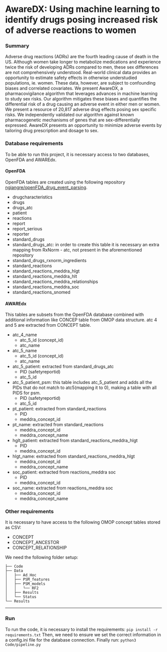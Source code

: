 # AwareDX: Using machine learning to identify drugs posing increased risk of adverse reactions to women

### Summary

Adverse drug reactions (ADRs) are the fourth leading cause of death in the US. Although women take longer to metabolize medications and experience twice the risk of developing ADRs compared to men, these sex differences are not comprehensively understood. Real-world clinical data provides an opportunity to estimate safety effects in otherwise understudied populations, ie. women. These data, however, are subject to confounding biases and correlated covariates. We present AwareDX, a pharmacovigilance algorithm that leverages advances in machine learning to study sex risks. Our algorithm mitigates these biases and quantifies the differential risk of a drug causing an adverse event in either men or women. We present a resource of 20,817 adverse drug effects posing sex specific risks. We independently validated our algorithm against known pharmacogenetic mechanisms of genes that are sex-differentially expressed. AwareDX presents an opportunity to minimize adverse events by tailoring drug prescription and dosage to sex.


### Database requirements
To be able to run this project, it is necessary access to two databases, OpenFDA and AWAREdx.

#### OpenFDA
OpenFDA tables are created using the following repository [ngiangre/openFDA_drug_event_parsing](https://github.com/ngiangre/openFDA_drug_event_parsing).
- drugcharacteristics
- drugs
- drugs_atc
- patient
- reactions
- report
- report_serious
- reporter
- standard_drugs
- standard_drugs_atc: in order to create this table it is necessary an extra mapping from RxNorm - atc, not present in the aforementioned repository
- standard_drugs_rxnorm_ingredients
- standard_reactions
- standard_reactions_meddra_hlgt
- standard_reactions_meddra_hlt
- standard_reactions_meddra_relationships
- standard_reactions_meddra_soc
- standard_reactions_snomed


#### AWAREdx
This tables are subsets from the OpenFDA database combined with additional information like CONCEP table from OMOP data structure. atc 4 and 5 are extracted from CONCEPT table.
- atc_4_name
  - atc_5_id (concept_id)
  - atc_name
- atc_5_name
  - atc_5_id (concept_id)
  - atc_name
- atc_5_patient: extracted from standard_drugs_atc
  - PID (safetyreportid)
  - atc_5_id
- atc_5_patient_psm: this table includes atc_5_patient and adds all the PIDs that do not match to atc5(mapping it to 0), making a table with all PIDS for psm.
  - PID (safetyreportid)
  - atc_5_id
- pt_patient: extracted from standard_reactions
  - PID
  - meddra_concept_id
- pt_name: extracted from standard_reactions 
  - meddra_concept_id
  - meddra_concept_name
- hglt_patient: extracted from standard_reactions_meddra_hlgt
  - PID
  - meddra_concept_id
- hlgt_name: extracted from standard_reactions_meddra_hlgt
  - meddra_concept_id
  - meddra_concept_name
- soc_patient: extracted from reactions_meddra soc
  - PID
  - meddra_concept_id
- soc_name: extracted from reactions_meddra soc
  - meddra_concept_id
  - meddra_concept_name

### Other requirements

It is necessary to have access to the following OMOP concept tables stored as CSV:
- CONCEPT
- CONCEPT_ANCESTOR
- CONCEPT_RELATIONSHIP

We need the following folder setup:
```
├── Code
├── Data
│   ├── Ad_Hoc
│   ├── PSM_features
│   ├── PSM_models
│   │   └── RF2
│   ├── Results
│   └── Status
└── Results
```

---

### Run

To run the code, it is necessary to install the requirements: ```pip install -r requirements.txt```
Then, we need to ensure we set the correct information in a config.ini file for the database connection.
Finally run: ```python3 Code/pipeline.py```
